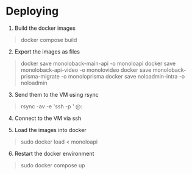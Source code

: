 # Deploying

1. Build the docker images

> docker compose build

2. Export the images as files

> docker save monoloback-main-api -o monoloapi
> docker save monoloback-api-video -o monolovideo
> docker save monoloback-prisma-migrate -o monoloprisma
> docker save noloadmin-intra -o noloadmin

3. Send them to the VM using rsync

> rsync -av -e 'ssh -p <port>' <image-file> <user>@<vm>:<location>

4. Connect to the VM via ssh

5. Load the images into docker

> sudo docker load < monoloapi

6. Restart the docker environment

> sudo docker compose up
